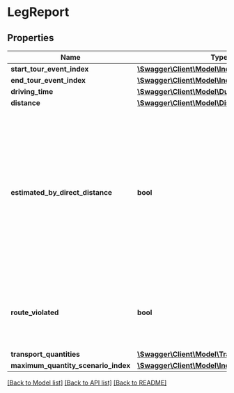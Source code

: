 # LegReport

## Properties
Name | Type | Description | Notes
------------ | ------------- | ------------- | -------------
**start_tour_event_index** | [**\Swagger\Client\Model\Index**](Index.md) |  | [optional] 
**end_tour_event_index** | [**\Swagger\Client\Model\Index**](Index.md) |  | [optional] 
**driving_time** | [**\Swagger\Client\Model\Duration**](Duration.md) |  | [optional] 
**distance** | [**\Swagger\Client\Model\Distance**](Distance.md) |  | [optional] 
**estimated_by_direct_distance** | **bool** | True if the driving time of this leg is estimated by direct distance instead of the road network.    Possible causes:     *  start or end not within boundaries of map,   *  start or end too far from next road,   *  no route found between start and end.    If EstimateByReferenceMatrix is used as distance mode, the leg is estimated by direct distance if and only if the according reference locations are estimated by direct distance. If DirectDistance is used as distance mode, this flag will always be set. | [optional] 
**route_violated** | **bool** | True if the leg is calculated with route violations. If EstimateByReferenceMatrix is used as distance mode, the route is violated if and only if the route between the according reference locations is violated. | [optional] 
**transport_quantities** | [**\Swagger\Client\Model\TransportQuantityUnit[]**](TransportQuantityUnit.md) |  | [optional] 
**maximum_quantity_scenario_index** | [**\Swagger\Client\Model\Index**](Index.md) |  | [optional] 

[[Back to Model list]](../../README.md#documentation-for-models) [[Back to API list]](../../README.md#documentation-for-api-endpoints) [[Back to README]](../../README.md)

